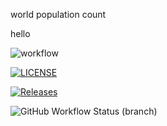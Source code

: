 world population count

hello

![workflow](https://github.com/careykva/groupfour/actions/workflows/main.yml/badge.svg)

[![LICENSE](https://img.shields.io/github/license/careykva/sem.svg?style=flat-square)](https://github.com/careykva/sem/blob/master/LICENSE)

[![Releases](https://img.shields.io/github/release/careykva/sem/all.svg?style=flat-square)](https://github.com/careykva/sem/releases)

![GitHub Workflow Status (branch)](https://img.shields.io/github/workflow/status/careykva/groupfour/main.yml/develop?style=flat-square)

